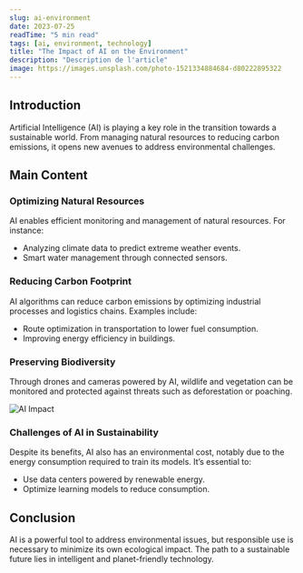 ```yaml
---
slug: ai-environment
date: 2023-07-25
readTime: "5 min read"
tags: [ai, environment, technology]
title: "The Impact of AI on the Environment"
description: "Description de l'article"
image: https://images.unsplash.com/photo-1521334884684-d80222895322
---
```


## Introduction  
Artificial Intelligence (AI) is playing a key role in the transition towards a sustainable world. From managing natural resources to reducing carbon emissions, it opens new avenues to address environmental challenges.

## Main Content  

### Optimizing Natural Resources  
AI enables efficient monitoring and management of natural resources. For instance:
- Analyzing climate data to predict extreme weather events.
- Smart water management through connected sensors.  

### Reducing Carbon Footprint  
AI algorithms can reduce carbon emissions by optimizing industrial processes and logistics chains. Examples include:
- Route optimization in transportation to lower fuel consumption.
- Improving energy efficiency in buildings.  

### Preserving Biodiversity  
Through drones and cameras powered by AI, wildlife and vegetation can be monitored and protected against threats such as deforestation or poaching.  

![AI Impact](https://example.com/environment-image.jpg)

### Challenges of AI in Sustainability  
Despite its benefits, AI also has an environmental cost, notably due to the energy consumption required to train its models. It’s essential to:
- Use data centers powered by renewable energy.
- Optimize learning models to reduce consumption.  

## Conclusion  
AI is a powerful tool to address environmental issues, but responsible use is necessary to minimize its own ecological impact. The path to a sustainable future lies in intelligent and planet-friendly technology.  
